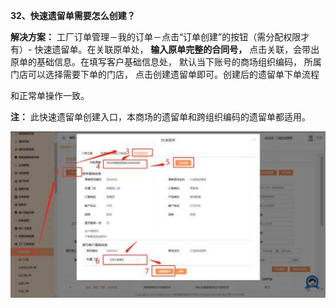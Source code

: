 **32、快速遗留单需要怎么创建？**

**解决方案：** 工厂订单管理－我的订单－点击“订单创建”的按钮（需分配权限才 有）- 快速遗留单。在关联原单处，  **输入原单完整的合同号，**  点击关联，会带出 原单的基础信息。在填写客户基础信息处，  默认当下账号的商场组织编码，  所属 门店可以选择需要下单的门店， 点击创建遗留单即可。创建后的遗留单下单流程

和正常单操作一致。

**注：** 此快速遗留单创建入口，本商场的遗留单和跨组织编码的遗留单都适用。

![](Aspose.Words.256d586b-3954-46d4-8fd0-a69153486d4c.061.jpeg)







